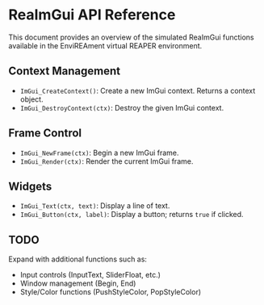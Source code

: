 # ReaImGui API Reference

This document provides an overview of the simulated ReaImGui functions available in the EnviREAment virtual REAPER environment.

## Context Management
- `ImGui_CreateContext()`: Create a new ImGui context. Returns a context object.
- `ImGui_DestroyContext(ctx)`: Destroy the given ImGui context.

## Frame Control
- `ImGui_NewFrame(ctx)`: Begin a new ImGui frame.
- `ImGui_Render(ctx)`: Render the current ImGui frame.

## Widgets
- `ImGui_Text(ctx, text)`: Display a line of text.
- `ImGui_Button(ctx, label)`: Display a button; returns `true` if clicked.

## TODO
Expand with additional functions such as:
- Input controls (InputText, SliderFloat, etc.)
- Window management (Begin, End)
- Style/Color functions (PushStyleColor, PopStyleColor)


